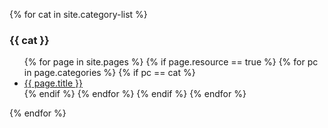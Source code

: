 {% for cat in site.category-list %}
### {{ cat }}
<ul>
  {% for page in site.pages %}
      {% if page.resource == true %}
            {% for pc in page.categories %}
                    {% if pc == cat %}
                              <li><a href="wisdom/{{ page.url }}">{{ page.title }}</a></li>
                    {% endif %}   <!-- cat-match-p -->
            {% endfor %}  <!-- page-category -->
      {% endif %}   <!-- resource-p -->
    {% endfor %}  <!-- page -->
</ul>
{% endfor %}  <!-- cat -->
